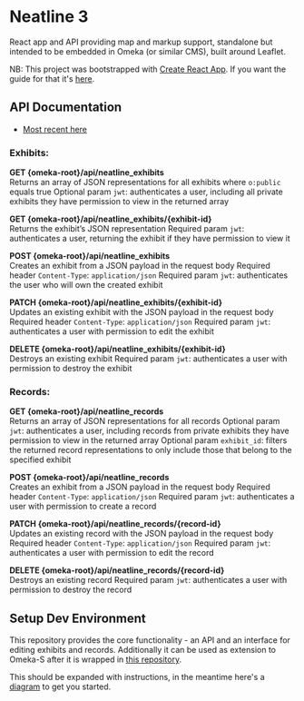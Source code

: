 # Neatline 3
React app and API providing map and markup support, standalone but intended to be embedded in Omeka (or similar CMS), built around Leaflet.

NB: This project was bootstrapped with [Create React App](https://github.com/facebookincubator/create-react-app). If you want the guide for that it's [here](https://github.com/facebookincubator/create-react-app/blob/master/packages/react-scripts/template/README.md).

## API Documentation
- [Most recent here](https://docs.google.com/document/d/1TkVSBa5-aycAiadtw3sQne5kVUuWfzMvKSxExxw-WsE/edit)

### Exhibits:
**GET {omeka-root}/api/neatline_exhibits**  
Returns an array of JSON representations for all exhibits where `o:public` equals true
Optional param `jwt`: authenticates a user, including all private exhibits they have permission to view in the returned array

**GET {omeka-root}/api/neatline_exhibits/{exhibit-id}**   
Returns the exhibit’s JSON representation
Required param `jwt`: authenticates a user, returning the exhibit if they have permission to view it

**POST {omeka-root}/api/neatline_exhibits**  
Creates an exhibit from a JSON payload in the request body
Required header `Content-Type`: `application/json`
Required param `jwt`: authenticates the user who will own the created exhibit

**PATCH {omeka-root}/api/neatline_exhibits/{exhibit-id}**  
Updates an existing exhibit with the JSON payload in the request body
Required header `Content-Type`: `application/json`
Required param `jwt`: authenticates a user with permission to edit the exhibit

**DELETE {omeka-root}/api/neatline_exhibits/{exhibit-id}**  
Destroys an existing exhibit
Required param `jwt`: authenticates a user with permission to destroy the exhibit

### Records:
**GET {omeka-root}/api/neatline_records**   
Returns an array of JSON representations for all records
Optional param `jwt`: authenticates a user, including records from private exhibits they have permission to view in the returned array
Optional param `exhibit_id`: filters the returned record representations to only include those that belong to the specified exhibit

**POST {omeka-root}/api/neatline_records**   
Creates an exhibit from a JSON payload in the request body
Required header `Content-Type`: `application/json`
Required param `jwt`: authenticates a user with permission to create a record

**PATCH {omeka-root}/api/neatline_records/{record-id}**  
Updates an existing record with the JSON payload in the request body
Required header `Content-Type`: `application/json`
Required param `jwt`: authenticates a user with permission to edit the record

**DELETE {omeka-root}/api/neatline_records/{record-id}**  
Destroys an existing record
Required param `jwt`: authenticates a user with permission to destroy the record


## Setup Dev Environment
This repository provides the core functionality - an API and an interface for editing exhibits and records. Additionally it can be used as extension to Omeka-S after it is wrapped in [this repository](https://github.com/performant-software/neatline-omeka-s).

This should be expanded with instructions, in the meantime here's a [diagram](https://drive.google.com/file/d/1tKu8S7ppeVvBOj55q3IfuHQpg7v-hE1T/view?usp=sharing) to get you started.
